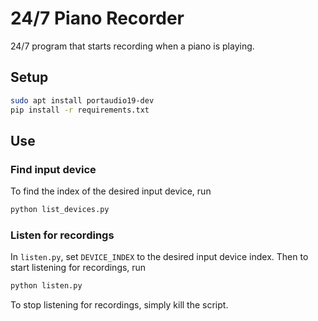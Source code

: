 # 24/7 Piano Recorder

24/7 program that starts recording when a piano is playing.

## Setup

```bash
sudo apt install portaudio19-dev
pip install -r requirements.txt
```

## Use

### Find input device

To find the index of the desired input device, run

```bash
python list_devices.py
```

### Listen for recordings

In `listen.py`, set `DEVICE_INDEX` to the desired input device index. Then to start listening for recordings, run

```bash
python listen.py
```

To stop listening for recordings, simply kill the script.